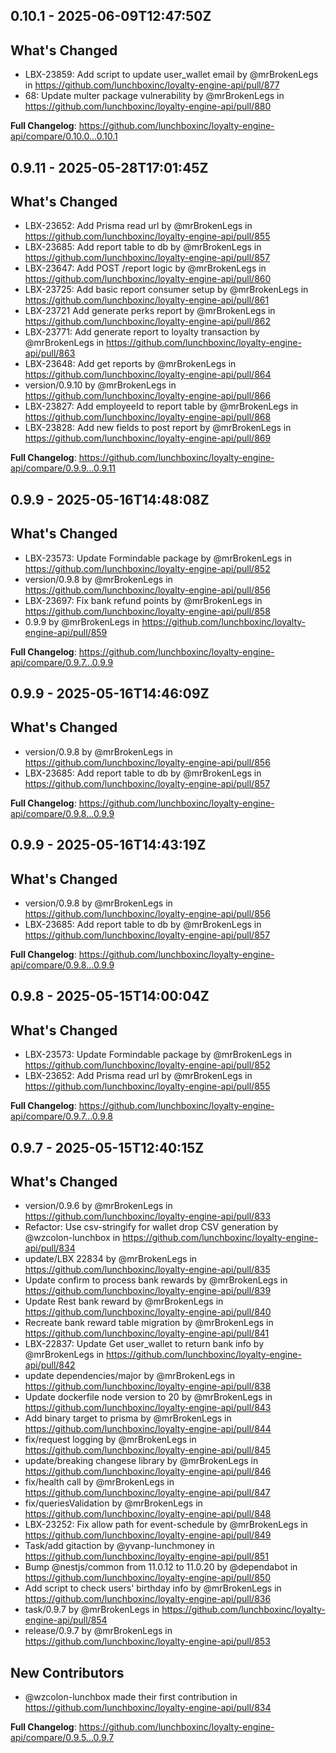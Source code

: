 ## 0.10.1 - <span class="utc-date">2025-06-09T12:47:50Z</span>

## What's Changed
* LBX-23859: Add script to update user_wallet email by @mrBrokenLegs in https://github.com/lunchboxinc/loyalty-engine-api/pull/877
* 68: Update multer package vulnerability by @mrBrokenLegs in https://github.com/lunchboxinc/loyalty-engine-api/pull/880


**Full Changelog**: https://github.com/lunchboxinc/loyalty-engine-api/compare/0.10.0...0.10.1


## 0.9.11 - <span class="utc-date">2025-05-28T17:01:45Z</span>

## What's Changed
* LBX-23652: Add Prisma read url  by @mrBrokenLegs in https://github.com/lunchboxinc/loyalty-engine-api/pull/855
* LBX-23685: Add report table to db by @mrBrokenLegs in https://github.com/lunchboxinc/loyalty-engine-api/pull/857
* LBX-23647: Add POST /report logic by @mrBrokenLegs in https://github.com/lunchboxinc/loyalty-engine-api/pull/860
* LBX-23725: Add basic report consumer setup by @mrBrokenLegs in https://github.com/lunchboxinc/loyalty-engine-api/pull/861
* LBX-23721 Add generate perks report by @mrBrokenLegs in https://github.com/lunchboxinc/loyalty-engine-api/pull/862
* LBX-23771: Add generate report to loyalty transaction by @mrBrokenLegs in https://github.com/lunchboxinc/loyalty-engine-api/pull/863
* LBX-23648: Add get reports by @mrBrokenLegs in https://github.com/lunchboxinc/loyalty-engine-api/pull/864
* version/0.9.10 by @mrBrokenLegs in https://github.com/lunchboxinc/loyalty-engine-api/pull/866
* LBX-23827: Add employeeId to report table by @mrBrokenLegs in https://github.com/lunchboxinc/loyalty-engine-api/pull/868
* LBX-23828: Add new fields to post report by @mrBrokenLegs in https://github.com/lunchboxinc/loyalty-engine-api/pull/869


**Full Changelog**: https://github.com/lunchboxinc/loyalty-engine-api/compare/0.9.9...0.9.11


## 0.9.9 - <span class="utc-date">2025-05-16T14:48:08Z</span>

## What's Changed
* LBX-23573: Update Formindable package by @mrBrokenLegs in https://github.com/lunchboxinc/loyalty-engine-api/pull/852
* version/0.9.8 by @mrBrokenLegs in https://github.com/lunchboxinc/loyalty-engine-api/pull/856
* LBX-23697: Fix bank refund points by @mrBrokenLegs in https://github.com/lunchboxinc/loyalty-engine-api/pull/858
* 0.9.9 by @mrBrokenLegs in https://github.com/lunchboxinc/loyalty-engine-api/pull/859


**Full Changelog**: https://github.com/lunchboxinc/loyalty-engine-api/compare/0.9.7...0.9.9


## 0.9.9 - <span class="utc-date">2025-05-16T14:46:09Z</span>

## What's Changed
* version/0.9.8 by @mrBrokenLegs in https://github.com/lunchboxinc/loyalty-engine-api/pull/856
* LBX-23685: Add report table to db by @mrBrokenLegs in https://github.com/lunchboxinc/loyalty-engine-api/pull/857


**Full Changelog**: https://github.com/lunchboxinc/loyalty-engine-api/compare/0.9.8...0.9.9


## 0.9.9 - <span class="utc-date">2025-05-16T14:43:19Z</span>

## What's Changed
* version/0.9.8 by @mrBrokenLegs in https://github.com/lunchboxinc/loyalty-engine-api/pull/856
* LBX-23685: Add report table to db by @mrBrokenLegs in https://github.com/lunchboxinc/loyalty-engine-api/pull/857


**Full Changelog**: https://github.com/lunchboxinc/loyalty-engine-api/compare/0.9.8...0.9.9


## 0.9.8 - <span class="utc-date">2025-05-15T14:00:04Z</span>

## What's Changed
* LBX-23573: Update Formindable package by @mrBrokenLegs in https://github.com/lunchboxinc/loyalty-engine-api/pull/852
* LBX-23652: Add Prisma read url  by @mrBrokenLegs in https://github.com/lunchboxinc/loyalty-engine-api/pull/855


**Full Changelog**: https://github.com/lunchboxinc/loyalty-engine-api/compare/0.9.7...0.9.8


## 0.9.7 - <span class="utc-date">2025-05-15T12:40:15Z</span>

## What's Changed
* version/0.9.6 by @mrBrokenLegs in https://github.com/lunchboxinc/loyalty-engine-api/pull/833
* Refactor: Use csv-stringify for wallet drop CSV generation by @wzcolon-lunchbox in https://github.com/lunchboxinc/loyalty-engine-api/pull/834
* update/LBX 22834 by @mrBrokenLegs in https://github.com/lunchboxinc/loyalty-engine-api/pull/835
* Update confirm to process bank rewards by @mrBrokenLegs in https://github.com/lunchboxinc/loyalty-engine-api/pull/839
* Update Rest bank reward by @mrBrokenLegs in https://github.com/lunchboxinc/loyalty-engine-api/pull/840
* Recreate bank reward table migration by @mrBrokenLegs in https://github.com/lunchboxinc/loyalty-engine-api/pull/841
* LBX-22837: Update Get user_wallet to return bank info by @mrBrokenLegs in https://github.com/lunchboxinc/loyalty-engine-api/pull/842
* update dependencies/major by @mrBrokenLegs in https://github.com/lunchboxinc/loyalty-engine-api/pull/838
* Update dockerfile node version to 20 by @mrBrokenLegs in https://github.com/lunchboxinc/loyalty-engine-api/pull/843
* Add binary target to prisma by @mrBrokenLegs in https://github.com/lunchboxinc/loyalty-engine-api/pull/844
* fix/request logging by @mrBrokenLegs in https://github.com/lunchboxinc/loyalty-engine-api/pull/845
* update/breaking changese library by @mrBrokenLegs in https://github.com/lunchboxinc/loyalty-engine-api/pull/846
* fix/health call by @mrBrokenLegs in https://github.com/lunchboxinc/loyalty-engine-api/pull/847
* fix/queriesValidation by @mrBrokenLegs in https://github.com/lunchboxinc/loyalty-engine-api/pull/848
* LBX-23252: Fix allow path for event-schedule by @mrBrokenLegs in https://github.com/lunchboxinc/loyalty-engine-api/pull/849
* Task/add gitaction by @yvanp-lunchmoney in https://github.com/lunchboxinc/loyalty-engine-api/pull/851
* Bump @nestjs/common from 11.0.12 to 11.0.20 by @dependabot in https://github.com/lunchboxinc/loyalty-engine-api/pull/850
* Add script to check users' birthday info by @mrBrokenLegs in https://github.com/lunchboxinc/loyalty-engine-api/pull/836
* task/0.9.7 by @mrBrokenLegs in https://github.com/lunchboxinc/loyalty-engine-api/pull/854
* release/0.9.7 by @mrBrokenLegs in https://github.com/lunchboxinc/loyalty-engine-api/pull/853

## New Contributors
* @wzcolon-lunchbox made their first contribution in https://github.com/lunchboxinc/loyalty-engine-api/pull/834

**Full Changelog**: https://github.com/lunchboxinc/loyalty-engine-api/compare/0.9.5...0.9.7

